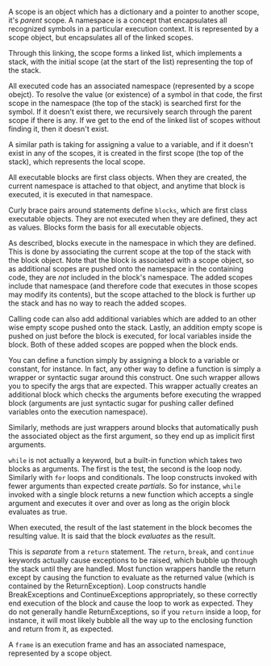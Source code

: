 A scope is an object which has a dictionary and a pointer to another scope,
it's _parent_ scope. A namespace is a concept that encapsulates all recognized
symbols in a particular execution context. It is represented by a scope
object, but encapsulates all of the linked scopes.

Through this linking, the scope forms a linked list, which implements a stack,
with the initial scope (at the start of the list) representing the top of the
stack.

All executed code has an associated namespace (represented by a scope obejct).
To resolve the value (or existence) of a symbol in that code, the first scope
in the namespace (the top of the stack) is searched first for the symbol. If
it doesn't exist there, we recursively search through the parent scope if
there is any. If we get to the end of the linked list of scopes without
finding it, then it doesn't exist.

A similar path is taking for assigning a value to a variable, and if it
doesn't exist in any of the scopes, it is created in the first scope (the top
of the stack), which represents the local scope.

All executable blocks are first class objects. When they are created, the
current namespace is attached to that object, and anytime that block is
executed, it is executed in that namespace.

Curly brace pairs around statements define `blocks`, which are first class
executable objects. They are not executed when they are defined, they act as
values. Blocks form the basis for all executable objects.

As described, blocks execute in the namespace in which they are defined. This
is done by associating the current scope at the top of the stack with the
block object. Note that the block is associated with a scope object, so as
additional scopes are pushed onto the namespace in the containing code, they
are _not_ included in the block's namespace. The added scopes include that
namespace (and therefore code that executes in those scopes may modify its
contents), but the scope attached to the block is further up the stack and has
no way to reach the added scopes.

Calling code can also add additional variables which are added to an other
wise empty scope pushed onto the stack. Lastly, an addition empty scope is
pushed on just before the block is executed, for local variables inside the
block. Both of these added scopes are popped when the block ends.

You can define a function simply by assigning a block to a variable or
constant, for instance. In fact, any other way to define a function is simply
a wrapper or syntactic sugar around this construct. One such wrapper allows
you to specify the args that are expected. This wrapper actually creates an
additional block which checks the arguments before executing the wrapped block
(arguments are just syntactic sugar for pushing caller defined variables onto
the execution namespace).

Similarly, methods are just wrappers around blocks that automatically push the
associated object as the first argument, so they end up as implicit first
arguments.

`while` is not actually a keyword, but a built-in function which takes two
blocks as arguments. The first is the test, the second is the loop nody.
Similarly with `for` loops and conditionals. The loop constructs invoked with
fewer arguments than expected create _partials_. So for instance, `while`
invoked with a single block returns a new function which accepts a single
argument and executes it over and over as long as the origin block evaluates
as true.

When executed, the result of the last statement in the block becomes the
resulting value. It is said that the block _evaluates_ as the result.

This is _separate_ from a `return` statement. The `return`, `break`, and
`continue` keywords actually cause exceptions to be raised, which bubble up
through the stack until they are handled. Most function wrappers handle the
return except by causing the function to evaluate as the returned value
(which is contained by the ReturnException). Loop constructs handle
BreakExceptions and ContinueExceptions appropriately, so these correctly end
execution of the block and cause the loop to work as expected. They do not
generally handle ReturnExceptions, so if you `return` inside a loop, for
instance, it will most likely bubble all the way up to the enclosing function
and return from it, as expected.

A `frame` is an execution frame and has an associated namespace, represented
by a scope object.

